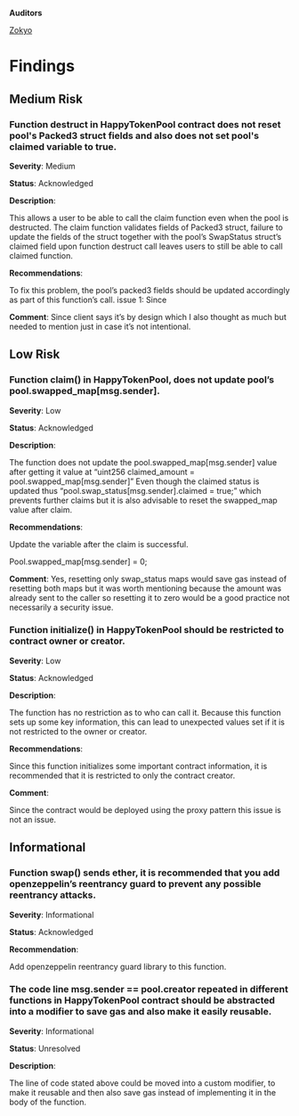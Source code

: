 **Auditors**

[Zokyo](https://x.com/zokyo_io)

# Findings

## Medium Risk

### Function destruct in HappyTokenPool contract does not reset pool's Packed3 struct fields and also does not set pool's claimed variable to true. 

**Severity**: Medium

**Status**: Acknowledged


**Description**: 

This allows a user to be able to call the claim function even when the pool is destructed. The claim function validates fields of Packed3 struct, failure to update the fields of the struct together with the pool’s SwapStatus struct’s claimed field upon function destruct call leaves users to still be able to call claimed function.

**Recommendations**:

To fix this problem, the pool’s packed3 fields should be updated accordingly as part of this function’s call. issue 1: Since

**Comment**: Since client says it’s by design which I also thought as much but needed to mention just in case it’s not intentional. 

## Low Risk

### Function claim() in HappyTokenPool, does not update pool’s  pool.swapped_map[msg.sender].

**Severity**: Low

**Status**: Acknowledged

**Description**: 

The function does not update the pool.swapped_map[msg.sender]  value after getting it value at “uint256 claimed_amount = pool.swapped_map[msg.sender]”
Even though the claimed status is updated thus “pool.swap_status[msg.sender].claimed = true;”  which prevents further claims but it is also advisable to reset the swapped_map value after claim.

**Recommendations**:

Update the variable after the claim is successful.

 Pool.swapped_map[msg.sender] = 0;
 
**Comment**:  Yes, resetting only swap_status maps would save gas instead of resetting both maps but it was worth mentioning because the amount was already sent to the caller so resetting it to zero would be a good practice not necessarily a security issue.

### Function initialize() in HappyTokenPool should be restricted to contract owner or creator.

**Severity**: Low

**Status**: Acknowledged

**Description**: 

The function has no restriction as to who can call it. Because this function sets up some key information, this can lead to unexpected values set if it is not restricted to the owner or creator.

**Recommendations**: 

Since this function initializes some important contract information, it is recommended that it is restricted to only the contract creator.

**Comment**: 

Since the contract would be deployed using the proxy pattern this issue is not an issue.

## Informational

### Function swap() sends ether, it is recommended that you add openzeppelin’s reentrancy guard to prevent any possible reentrancy attacks.

**Severity**: Informational

**Status**: Acknowledged

**Recommendation**:

Add openzeppelin reentrancy guard library to this function.

### The code line  msg.sender == pool.creator repeated in different functions in HappyTokenPool contract should be abstracted into a modifier to save gas and also make it easily reusable.

**Severity**: Informational

**Status**: Unresolved


**Description**: 

The line of code stated above could be moved into a custom modifier, to make it reusable and then also save gas instead of implementing it in the body of the function.




